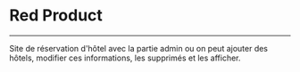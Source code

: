 # Red Product
***
Site de réservation d'hôtel avec la partie admin ou on peut ajouter des hôtels, modifier ces informations, les supprimés et les afficher.
